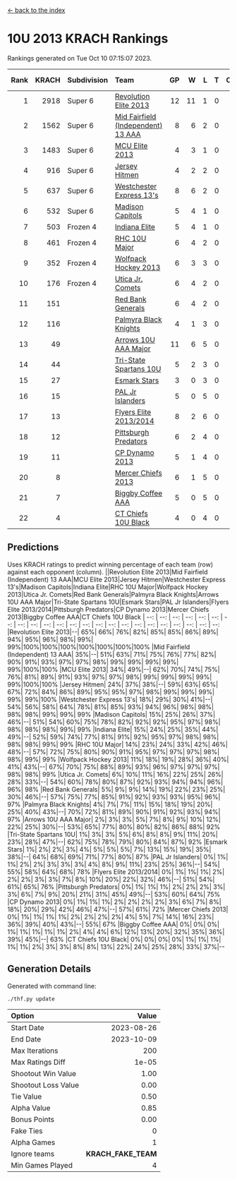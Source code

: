 [<- back to the index](readme.md)
# 10U 2013 KRACH Rankings
Rankings generated on Tue Oct 10 07:15:07 2023.

Rank|KRACH|Subdivision|Team|GP|W|L|T|OTW|OTL|SoS|Exp Wins|Win Diff
---:|---:|:---|:---|---:|---:|---:|---:|---:|---:|---:|---:|---:
1|2918|Super 6|[Revolution Elite 2013](https://gamesheetstats.com/seasons/3664/teams/140904/schedule)|12|11|1|0|1|0|361|11.8|-0.0
2|1562|Super 6|[Mid Fairfield (Independent) 13 AAA](https://gamesheetstats.com/seasons/3664/teams/140891/schedule)|8|6|2|0|0|0|857|6.8|-0.0
3|1483|Super 6|[MCU Elite 2013](https://gamesheetstats.com/seasons/3664/teams/140889/schedule)|4|3|1|0|0|0|508|3.8|-0.0
4|916|Super 6|[Jersey Hitmen](https://gamesheetstats.com/seasons/3664/teams/140893/schedule)|4|2|2|0|0|0|977|2.8|-0.0
5|637|Super 6|[Westchester Express 13's](https://gamesheetstats.com/seasons/3664/teams/140899/schedule)|8|6|2|0|0|0|693|6.8|-0.0
6|532|Super 6|[Madison Capitols](https://gamesheetstats.com/seasons/3664/teams/162460/schedule)|5|4|1|0|1|0|184|4.9|0.0
7|503|Frozen 4|[Indiana Elite](https://gamesheetstats.com/seasons/3664/teams/144358/schedule)|5|4|1|0|0|0|188|4.9|0.0
8|461|Frozen 4|[RHC 10U Major](https://gamesheetstats.com/seasons/3664/teams/140895/schedule)|6|4|2|0|1|0|494|4.8|-0.0
9|352|Frozen 4|[Wolfpack Hockey 2013](https://gamesheetstats.com/seasons/3664/teams/140894/schedule)|6|3|3|0|0|0|610|3.8|-0.0
10|176|Frozen 4|[Utica Jr. Comets](https://gamesheetstats.com/seasons/3664/teams/140900/schedule)|6|4|2|0|0|0|200|4.8|-0.0
11|151||[Red Bank Generals](https://gamesheetstats.com/seasons/3664/teams/140896/schedule)|6|4|2|0|0|1|480|4.8|-0.0
12|116||[Palmyra Black Knights](https://gamesheetstats.com/seasons/3664/teams/140906/schedule)|4|1|3|0|0|1|326|1.8|-0.0
13|49||[Arrows 10U AAA Major](https://gamesheetstats.com/seasons/3664/teams/140902/schedule)|11|6|5|0|0|0|124|6.8|-0.0
14|44||[Tri-State Spartans 10U](https://gamesheetstats.com/seasons/3664/teams/144359/schedule)|5|2|3|0|0|1|264|2.9|0.0
15|27||[Esmark Stars](https://gamesheetstats.com/seasons/3664/teams/140905/schedule)|3|0|3|0|0|0|2190|0.9|0.0
16|15||[PAL Jr Islanders](https://gamesheetstats.com/seasons/3664/teams/140903/schedule)|5|0|5|0|0|0|1365|0.8|-0.0
17|13||[Flyers Elite 2013/2014](https://gamesheetstats.com/seasons/3664/teams/140898/schedule)|8|2|6|0|0|0|173|2.8|-0.0
18|12||[Pittsburgh Predators](https://gamesheetstats.com/seasons/3664/teams/140907/schedule)|6|2|4|0|0|0|840|2.9|0.0
19|11||[CP Dynamo 2013](https://gamesheetstats.com/seasons/3664/teams/140901/schedule)|5|1|4|0|0|0|77|1.8|-0.0
20|8||[Mercer Chiefs 2013](https://gamesheetstats.com/seasons/3664/teams/140897/schedule)|6|1|5|0|0|0|474|1.9|0.0
21|7||[Biggby Coffee AAA](https://gamesheetstats.com/seasons/3664/teams/144357/schedule)|5|0|5|0|0|0|272|0.9|0.0
22|4||[CT Chiefs 10U Black](https://gamesheetstats.com/seasons/3664/teams/140892/schedule)|4|0|4|0|0|0|150|0.9|0.0

## Predictions
Uses KRACH ratings to predict winning percentage of each team (row) against each opponent (column).
||Revolution Elite 2013|Mid Fairfield (Independent) 13 AAA|MCU Elite 2013|Jersey Hitmen|Westchester Express 13's|Madison Capitols|Indiana Elite|RHC 10U Major|Wolfpack Hockey 2013|Utica Jr. Comets|Red Bank Generals|Palmyra Black Knights|Arrows 10U AAA Major|Tri-State Spartans 10U|Esmark Stars|PAL Jr Islanders|Flyers Elite 2013/2014|Pittsburgh Predators|CP Dynamo 2013|Mercer Chiefs 2013|Biggby Coffee AAA|CT Chiefs 10U Black
| --: | --: | --: | --: | --: | --: | --: | --: | --: | --: | --: | --: | --: | --: | --: | --: | --: | --: | --: | --: | --: | --: | --: 
|Revolution Elite 2013|--| 65%| 66%| 76%| 82%| 85%| 85%| 86%| 89%| 94%| 95%| 96%| 98%| 99%| 99%|100%|100%|100%|100%|100%|100%|100%
|Mid Fairfield (Independent) 13 AAA| 35%|--| 51%| 63%| 71%| 75%| 76%| 77%| 82%| 90%| 91%| 93%| 97%| 97%| 98%| 99%| 99%| 99%| 99%| 99%|100%|100%
|MCU Elite 2013| 34%| 49%|--| 62%| 70%| 74%| 75%| 76%| 81%| 89%| 91%| 93%| 97%| 97%| 98%| 99%| 99%| 99%| 99%| 99%|100%|100%
|Jersey Hitmen| 24%| 37%| 38%|--| 59%| 63%| 65%| 67%| 72%| 84%| 86%| 89%| 95%| 95%| 97%| 98%| 99%| 99%| 99%| 99%| 99%|100%
|Westchester Express 13's| 18%| 29%| 30%| 41%|--| 54%| 56%| 58%| 64%| 78%| 81%| 85%| 93%| 94%| 96%| 98%| 98%| 98%| 98%| 99%| 99%| 99%
|Madison Capitols| 15%| 25%| 26%| 37%| 46%|--| 51%| 54%| 60%| 75%| 78%| 82%| 92%| 92%| 95%| 97%| 98%| 98%| 98%| 98%| 99%| 99%
|Indiana Elite| 15%| 24%| 25%| 35%| 44%| 49%|--| 52%| 59%| 74%| 77%| 81%| 91%| 92%| 95%| 97%| 98%| 98%| 98%| 98%| 99%| 99%
|RHC 10U Major| 14%| 23%| 24%| 33%| 42%| 46%| 48%|--| 57%| 72%| 75%| 80%| 90%| 91%| 95%| 97%| 97%| 97%| 98%| 98%| 99%| 99%
|Wolfpack Hockey 2013| 11%| 18%| 19%| 28%| 36%| 40%| 41%| 43%|--| 67%| 70%| 75%| 88%| 89%| 93%| 96%| 97%| 97%| 97%| 98%| 98%| 99%
|Utica Jr. Comets|  6%| 10%| 11%| 16%| 22%| 25%| 26%| 28%| 33%|--| 54%| 60%| 78%| 80%| 87%| 92%| 93%| 94%| 94%| 96%| 96%| 98%
|Red Bank Generals|  5%|  9%|  9%| 14%| 19%| 22%| 23%| 25%| 30%| 46%|--| 57%| 75%| 77%| 85%| 91%| 92%| 93%| 93%| 95%| 96%| 97%
|Palmyra Black Knights|  4%|  7%|  7%| 11%| 15%| 18%| 19%| 20%| 25%| 40%| 43%|--| 70%| 72%| 81%| 89%| 90%| 91%| 92%| 93%| 94%| 97%
|Arrows 10U AAA Major|  2%|  3%|  3%|  5%|  7%|  8%|  9%| 10%| 12%| 22%| 25%| 30%|--| 53%| 65%| 77%| 80%| 80%| 82%| 86%| 88%| 92%
|Tri-State Spartans 10U|  1%|  3%|  3%|  5%|  6%|  8%|  8%|  9%| 11%| 20%| 23%| 28%| 47%|--| 62%| 75%| 78%| 79%| 80%| 84%| 87%| 92%
|Esmark Stars|  1%|  2%|  2%|  3%|  4%|  5%|  5%|  5%|  7%| 13%| 15%| 19%| 35%| 38%|--| 64%| 68%| 69%| 71%| 77%| 80%| 87%
|PAL Jr Islanders|  0%|  1%|  1%|  2%|  2%|  3%|  3%|  3%|  4%|  8%|  9%| 11%| 23%| 25%| 36%|--| 54%| 55%| 58%| 64%| 68%| 78%
|Flyers Elite 2013/2014|  0%|  1%|  1%|  1%|  2%|  2%|  2%|  3%|  3%|  7%|  8%| 10%| 20%| 22%| 32%| 46%|--| 51%| 54%| 61%| 65%| 76%
|Pittsburgh Predators|  0%|  1%|  1%|  1%|  2%|  2%|  2%|  3%|  3%|  6%|  7%|  9%| 20%| 21%| 31%| 45%| 49%|--| 53%| 60%| 64%| 75%
|CP Dynamo 2013|  0%|  1%|  1%|  1%|  2%|  2%|  2%|  2%|  3%|  6%|  7%|  8%| 18%| 20%| 29%| 42%| 46%| 47%|--| 57%| 61%| 72%
|Mercer Chiefs 2013|  0%|  1%|  1%|  1%|  1%|  2%|  2%|  2%|  2%|  4%|  5%|  7%| 14%| 16%| 23%| 36%| 39%| 40%| 43%|--| 55%| 67%
|Biggby Coffee AAA|  0%|  0%|  0%|  1%|  1%|  1%|  1%|  1%|  2%|  4%|  4%|  6%| 12%| 13%| 20%| 32%| 35%| 36%| 39%| 45%|--| 63%
|CT Chiefs 10U Black|  0%|  0%|  0%|  0%|  1%|  1%|  1%|  1%|  1%|  2%|  3%|  3%|  8%|  8%| 13%| 22%| 24%| 25%| 28%| 33%| 37%|--

## Generation Details

Generated with command line:
```
./thf.py update
```

| Option | Value |
| :----- | ----: |
| Start Date | 2023-08-26 |
| End Date | 2023-10-09 |
| Max Iterations | 200 |
| Max Ratings Diff | 1e-05 |
| Shootout Win Value | 1.00 |
| Shootout Loss Value | 0.00 |
| Tie Value | 0.50 |
| Alpha Value | 0.85 |
| Bonus Points | 0.00 |
| Fake Ties | 0 |
| Alpha Games | 1 |
| Ignore teams | __KRACH_FAKE_TEAM__ |
| Min Games Played | 4 |

